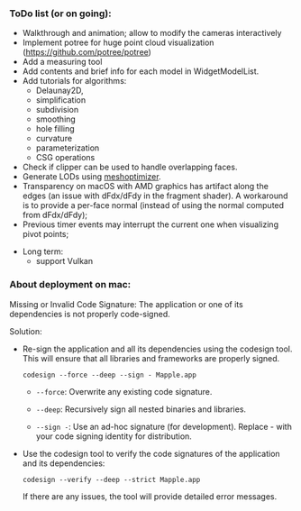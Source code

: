 ### ToDo list (or on going):
- Walkthrough and animation; allow to modify the cameras interactively
- Implement potree for huge point cloud visualization (https://github.com/potree/potree)
- Add a measuring tool
- Add contents and brief info for each model in WidgetModelList.
- Add tutorials for algorithms:
    - Delaunay2D,
    - simplification
    - subdivision
    - smoothing
    - hole filling
    - curvature
    - parameterization
    - CSG operations
- Check if clipper can be used to handle overlapping faces.
- Generate LODs using [meshoptimizer](https://github.com/zeux/meshoptimizer).
- Transparency on macOS with AMD graphics has artifact along the edges (an issue with dFdx/dFdy in the fragment shader). 
  A workaround is to provide a per-face normal (instead of using the normal computed from dFdx/dFdy);
- Previous timer events may interrupt the current one when visualizing pivot points;
    
* Long term:
    - support Vulkan



### About deployment on mac:
Missing or Invalid Code Signature:
The application or one of its dependencies is not properly code-signed.

Solution: 
- Re-sign the application and all its dependencies using the codesign tool. This will ensure that all libraries and frameworks are properly signed.

    `codesign --force --deep --sign - Mapple.app`

  - `--force`: Overwrite any existing code signature.

  - `--deep`: Recursively sign all nested binaries and libraries.

  - `--sign -`: Use an ad-hoc signature (for development). Replace - with your code signing identity for distribution.

- Use the codesign tool to verify the code signatures of the application and its dependencies:
  
  `codesign --verify --deep --strict Mapple.app`

  If there are any issues, the tool will provide detailed error messages.
